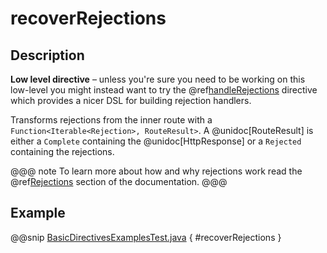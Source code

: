 # recoverRejections

## Description

**Low level directive** – unless you're sure you need to be working on this low-level you might instead
want to try the @ref[handleRejections](../execution-directives/handleRejections.md) directive which provides a nicer DSL for building rejection handlers.

Transforms rejections from the inner route with a `Function<Iterable<Rejection>, RouteResult>`.
A @unidoc[RouteResult] is either a `Complete` containing the @unidoc[HttpResponse] or a `Rejected` containing the
rejections.

@@@ note
To learn more about how and why rejections work read the @ref[Rejections](../../rejections.md) section of the documentation.
@@@

## Example

@@snip [BasicDirectivesExamplesTest.java]($test$/java/docs/http/javadsl/server/directives/BasicDirectivesExamplesTest.java) { #recoverRejections }
